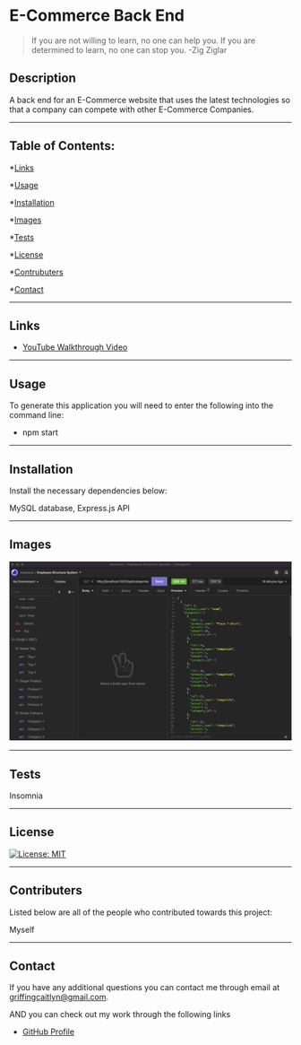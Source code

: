 # E-Commerce Back End

  > If you are not willing to learn, no one can help you. If you are determined to learn, no one can stop you. -Zig Ziglar

  ## Description 

  A back end for an E-Commerce website that uses the latest technologies so that a company can compete with other E-Commerce Companies.

  ---

  ## Table of Contents:

  *[Links](#links)

  *[Usage](#usage)
  
  *[Installation](#installation)

  *[Images](#images)

  *[Tests](#tests)

  *[License](#license)

  *[Contrubuters](#contributers)

  *[Contact](#contact)

  ---

  ## Links

  - [YouTube Walkthrough Video](https://youtu.be/J5dh7P7_XOY)

  ---

  ## Usage

  To generate this application you will need to enter the following into the command line:

  - npm start

  ---

  ## Installation

  Install the necessary dependencies below:

  MySQL database, Express.js API

  ---

  ## Images 

  ![Image 1](./Assets/insomniaSS1.png)

  ---
  
  ## Tests
  
  Insomnia
  
  ---

  ## License

  [![License: MIT](https://img.shields.io/badge/License-MIT-hotpink.svg)](https://opensource.org/licenses/MIT)

  ---

  ## Contributers

  Listed below are all of the people who contributed towards this project:

  Myself

  ---

  ## Contact

  If you have any additional questions you can contact me through email at griffingcaitlyn@gmail.com.

  AND you can check out my work through the following links

  - [GitHub Profile](https://github.com/caitlyn-griffing)

